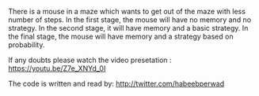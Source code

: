 There is a mouse in a maze which wants to get out of the maze with less number of steps.
In the first stage, the mouse will have no memory and no strategy.
In the second stage, it will have memory and a basic strategy.
In the final stage, the mouse will have memory and a strategy based on probability.

If any doubts please watch the video presetation : https://youtu.be/Z7e_XNYd_0I

The code is written and read by: http://twitter.com/habeebperwad
